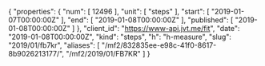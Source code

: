 {
  "properties": {
    "num": [
      12496
    ],
    "unit": [
      "steps"
    ],
    "start": [
      "2019-01-07T00:00:00Z"
    ],
    "end": [
      "2019-01-08T00:00:00Z"
    ],
    "published": [
      "2019-01-08T00:00:00Z"
    ]
  },
  "client_id": "https://www-api.jvt.me/fit",
  "date": "2019-01-08T00:00:00Z",
  "kind": "steps",
  "h": "h-measure",
  "slug": "2019/01/fb7kr",
  "aliases": [
    "/mf2/832835ee-e98c-41f0-8617-8b9026213177/",
    "/mf2/2019/01/FB7KR"
  ]
}
